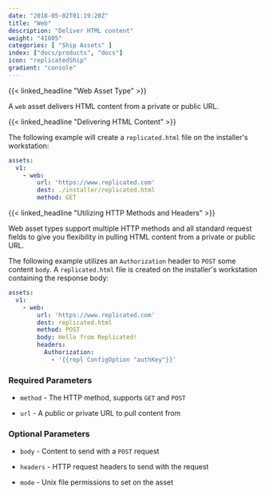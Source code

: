 ```yaml
---
date: "2018-05-02T01:19:20Z"
title: "Web"
description: "Deliver HTML content"
weight: "41005"
categories: [ "Ship Assets" ]
index: ["docs/products", "docs"]
icon: "replicatedShip"
gradient: "console"
---
```

{{< linked_headline "Web Asset Type" >}}

A `web` asset delivers HTML content from a private or public URL.

{{< linked_headline "Delivering HTML Content" >}}

The following example will create a `replicated.html` file on the installer's workstation:

```yaml
assets:
  v1:
    - web:
        url: 'https://www.replicated.com'
        dest: ./installer/replicated.html
        method: GET
```

{{< linked_headline "Utilizing HTTP Methods and Headers" >}}

Web asset types support multiple HTTP methods and all standard request fields to give you flexibility in pulling HTML content from a private or public URL.

The following example utilizes an `Authorization` header to `POST` some content `body`. A `replicated.html` file is created on the installer's workstation containing the response body:

```yaml
assets:
  v1:
    - web:
        url: 'https://www.replicated.com'
        dest: replicated.html
        method: POST
        body: Hello from Replicated!
        headers:
          Authorization:
            - '{{repl ConfigOption "authKey"}}'
```

    
### Required Parameters


- `method` - The HTTP method, supports `GET` and `POST`


- `url` - A public or private URL to pull content from


    
### Optional Parameters


- `body` - Content to send with a `POST` request


- `headers` - HTTP request headers to send with the request


- `mode` - Unix file permissions to set on the asset